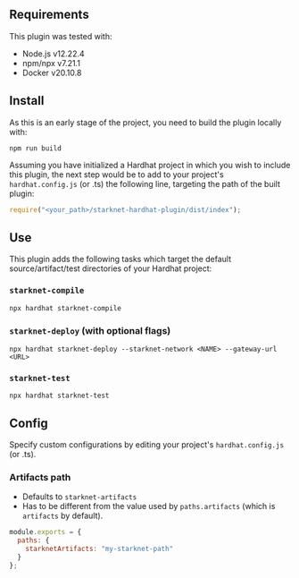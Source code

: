 ## Requirements
This plugin was tested with:
- Node.js v12.22.4
- npm/npx v7.21.1
- Docker v20.10.8

## Install
As this is an early stage of the project, you need to build the plugin locally with:
```shell
npm run build
```

Assuming you have initialized a Hardhat project in which you wish to include this plugin, the next step would be to add to your project's `hardhat.config.js` (or .ts) the following line, targeting the path of the built plugin:
```javascript
require("<your_path>/starknet-hardhat-plugin/dist/index");
```

## Use
This plugin adds the following tasks which target the default source/artifact/test directories of your Hardhat project:
### `starknet-compile`
```shell
npx hardhat starknet-compile
```

### `starknet-deploy` (with optional flags)
```shell
npx hardhat starknet-deploy --starknet-network <NAME> --gateway-url <URL>
```

### `starknet-test`
```shell
npx hardhat starknet-test
```

## Config
Specify custom configurations by editing your project's `hardhat.config.js` (or .ts).

### Artifacts path
- Defaults to `starknet-artifacts`
- Has to be different from the value used by `paths.artifacts` (which is `artifacts` by default).
```javascript
module.exports = {
  paths: {
    starknetArtifacts: "my-starknet-path"
  }
};
```